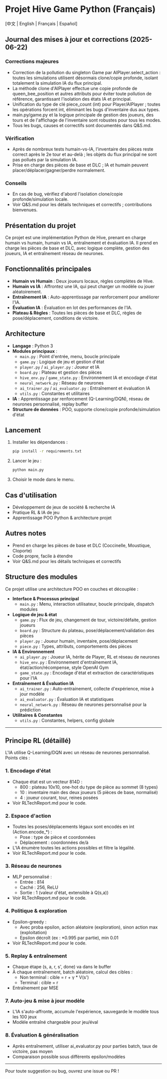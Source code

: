 # Projet Hive Game Python (Français)

[中文 | English | Français | Español]

## Journal des mises à jour et corrections (2025-06-22)

### Corrections majeures
- Correction de la pollution du singleton Game par AIPlayer.select_action : toutes les simulations utilisent désormais clone/copie profonde, isolant totalement la simulation IA du flux principal.
- La méthode clone d'AIPlayer effectue une copie profonde de queen_bee_position et autres attributs pour éviter toute pollution de référence, garantissant l'isolation des états IA et principal.
- Unification du type de clé piece_count (int) pour Player/AIPlayer ; toutes les opérations forcent int, éliminant les bugs d'inventaire dus aux types.
- main.py/game.py et la logique principale de gestion des joueurs, des tours et de l'affichage de l'inventaire sont robustes pour tous les modes.
- Tous les bugs, causes et correctifs sont documentés dans Q&S.md.

### Vérification
- Après de nombreux tests humain-vs-IA, l'inventaire des pièces reste correct après le 2e tour et au-delà ; les objets du flux principal ne sont pas pollués par la simulation IA.
- Prise en charge des pièces de base et DLC ; IA et humain peuvent placer/déplacer/gagner/perdre normalement.

### Conseils
- En cas de bug, vérifiez d'abord l'isolation clone/copie profonde/simulation locale.
- Voir Q&S.md pour les détails techniques et correctifs ; contributions bienvenues.

## Présentation du projet
Ce projet est une implémentation Python de Hive, prenant en charge humain vs humain, humain vs IA, entraînement et évaluation IA. Il prend en charge les pièces de base et DLC, avec logique complète, gestion des joueurs, IA et entraînement réseau de neurones.

## Fonctionnalités principales
- **Humain vs Humain** : Deux joueurs locaux, règles complètes de Hive.
- **Humain vs IA** : Affrontez une IA, qui peut charger un modèle ou jouer aléatoirement.
- **Entraînement IA** : Auto-apprentissage par renforcement pour améliorer l'IA.
- **Évaluation IA** : Évaluation en lot des performances de l'IA.
- **Plateau & Règles** : Toutes les pièces de base et DLC, règles de pose/déplacement, conditions de victoire.

## Architecture
- **Langage** : Python 3
- **Modules principaux** :
  - `main.py` : Point d'entrée, menu, boucle principale
  - `game.py` : Logique de jeu et gestion d'état
  - `player.py` / `ai_player.py` : Joueur et IA
  - `board.py` : Plateau et gestion des pièces
  - `hive_env.py` / `game_state.py` : Environnement IA et encodage d'état
  - `neural_network.py` : Réseau de neurones
  - `ai_trainer.py` / `ai_evaluator.py` : Entraînement et évaluation IA
  - `utils.py` : Constantes et utilitaires
- **IA** : Apprentissage par renforcement (Q-Learning/DQN), réseau de neurones personnalisé, replay buffer
- **Structure de données** : POO, supporte clone/copie profonde/simulation d'état

## Lancement
1. Installer les dépendances :

   ```bash
   pip install -r requirements.txt
   ```

2. Lancer le jeu :

   ```bash
   python main.py
   ```

3. Choisir le mode dans le menu.

## Cas d'utilisation
- Développement de jeux de société & recherche IA
- Pratique RL & IA de jeu
- Apprentissage POO Python & architecture projet

## Autres notes
- Prend en charge les pièces de base et DLC (Coccinelle, Moustique, Cloporte)
- Code propre, facile à étendre
- Voir Q&S.md pour les détails techniques et correctifs

## Structure des modules

Ce projet utilise une architecture POO en couches et découplée :

- **Interface & Processus principal**
  - `main.py` : Menu, interaction utilisateur, boucle principale, dispatch modules
- **Logique de jeu & état**
  - `game.py` : Flux de jeu, changement de tour, victoire/défaite, gestion joueurs
  - `board.py` : Structure du plateau, pose/déplacement/validation des pièces
  - `player.py` : Joueur humain, inventaire, pose/déplacement
  - `piece.py` : Types, attributs, comportements des pièces
- **IA & Environnement**
  - `ai_player.py` : Joueur IA, hérite de Player, RL et réseau de neurones
  - `hive_env.py` : Environnement d'entraînement IA, état/action/récompense, style OpenAI Gym
  - `game_state.py` : Encodage d'état et extraction de caractéristiques pour l'IA
- **Entraînement & Évaluation IA**
  - `ai_trainer.py` : Auto-entrainement, collecte d'expérience, mise à jour modèle
  - `ai_evaluator.py` : Évaluation IA et statistiques
  - `neural_network.py` : Réseau de neurones personnalisé pour la prédiction
- **Utilitaires & Constantes**
  - `utils.py` : Constantes, helpers, config globale

---

## Principe RL (détaillé)

L'IA utilise Q-Learning/DQN avec un réseau de neurones personnalisé. Points clés :

### 1. Encodage d'état
- Chaque état est un vecteur 814D :
  - 800 : plateau 10x10, one-hot du type de pièce au sommet (8 types)
  - 10 : inventaire main des deux joueurs (5 pièces de base, normalisé)
  - 4 : joueur courant, tour, reines posées
- Voir RLTechReport.md pour le code.

### 2. Espace d'action
- Toutes les poses/déplacements légaux sont encodés en int (Action.encode_*) :
  - Pose : type de pièce et coordonnées
  - Déplacement : coordonnées de/à
- L'IA énumère toutes les actions possibles et filtre la légalité.
- Voir RLTechReport.md pour le code.

### 3. Réseau de neurones
- MLP personnalisé :
  - Entrée : 814
  - Caché : 256, ReLU
  - Sortie : 1 (valeur d'état, extensible à Q(s,a))
- Voir RLTechReport.md pour le code.

### 4. Politique & exploration
- Epsilon-greedy :
  - Avec proba epsilon, action aléatoire (exploration), sinon action max (exploitation)
  - Epsilon décroît (ex : *0.995 par partie), min 0.01
- Voir RLTechReport.md pour le code.

### 5. Replay & entraînement
- Chaque étape (s, a, r, s', done) va dans le buffer
- À chaque entraînement, batch aléatoire, calcul des cibles :
  - Non terminal : cible = r + γ * V(s')
  - Terminal : cible = r
- Entraînement par MSE

### 7. Auto-jeu & mise à jour modèle
- L'IA s'auto-affronte, accumule l'expérience, sauvegarde le modèle tous les 100 jeux
- Modèle entraîné chargeable pour jeu/éval

### 8. Évaluation & généralisation
- Après entraînement, utiliser ai_evaluator.py pour parties batch, taux de victoire, pas moyen
- Comparaison possible sous différents epsilon/modèles

---

Pour toute suggestion ou bug, ouvrez une issue ou PR !
